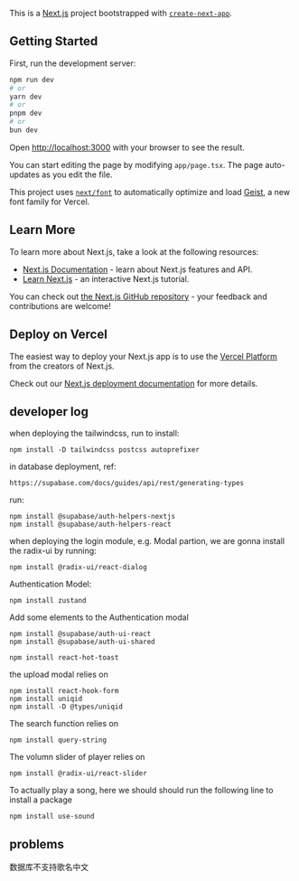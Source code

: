 This is a [Next.js](https://nextjs.org) project bootstrapped with [`create-next-app`](https://nextjs.org/docs/app/api-reference/cli/create-next-app).

## Getting Started

First, run the development server:

```bash
npm run dev
# or
yarn dev
# or
pnpm dev
# or
bun dev
```

Open [http://localhost:3000](http://localhost:3000) with your browser to see the result.

You can start editing the page by modifying `app/page.tsx`. The page auto-updates as you edit the file.

This project uses [`next/font`](https://nextjs.org/docs/app/building-your-application/optimizing/fonts) to automatically optimize and load [Geist](https://vercel.com/font), a new font family for Vercel.

## Learn More

To learn more about Next.js, take a look at the following resources:

- [Next.js Documentation](https://nextjs.org/docs) - learn about Next.js features and API.
- [Learn Next.js](https://nextjs.org/learn) - an interactive Next.js tutorial.

You can check out [the Next.js GitHub repository](https://github.com/vercel/next.js) - your feedback and contributions are welcome!

## Deploy on Vercel

The easiest way to deploy your Next.js app is to use the [Vercel Platform](https://vercel.com/new?utm_medium=default-template&filter=next.js&utm_source=create-next-app&utm_campaign=create-next-app-readme) from the creators of Next.js.

Check out our [Next.js deployment documentation](https://nextjs.org/docs/app/building-your-application/deploying) for more details.


## developer log
when deploying the tailwindcss, run to install:
```
npm install -D tailwindcss postcss autoprefixer
```

in database deployment, ref:
```
https://supabase.com/docs/guides/api/rest/generating-types
```

run:
```
npm install @supabase/auth-helpers-nextjs
npm install @supabase/auth-helpers-react
```

when deploying the login module, e.g. Modal partion, we are gonna install the radix-ui by running: 
```
npm install @radix-ui/react-dialog
```

Authentication Model:
```
npm install zustand
```

Add some elements to the Authentication modal
```
npm install @supabase/auth-ui-react
npm install @supabase/auth-ui-shared
```

```
npm install react-hot-toast
```

the upload modal relies on
```
npm install react-hook-form
npm install uniqid
npm install -D @types/uniqid
```

The search function relies on
```
npm install query-string
```

The volumn slider of player relies on
```
npm install @radix-ui/react-slider
```
To actually play a song, here we should should run the following line to install 
a package
```
npm install use-sound
```


## problems
数据库不支持歌名中文